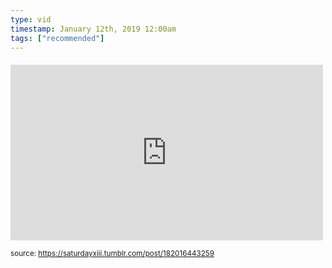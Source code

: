 ```yaml
---
type: vid
timestamp: January 12th, 2019 12:00am
tags: ["recommended"]
---
```

####
<iframe width="500" height="281"  id="youtube_iframe" src="https://www.youtube.com/embed/LuD2Aa0zFiA?feature=oembed&amp;enablejsapi=1&amp;origin=http://safe.txmblr.com&amp;wmode=opaque" frameborder="0" allow="accelerometer; autoplay; clipboard-write; encrypted-media; gyroscope; picture-in-picture" allowfullscreen></iframe>                    
                                                    
<small>source: https://saturdayxiii.tumblr.com/post/182016443259</small>